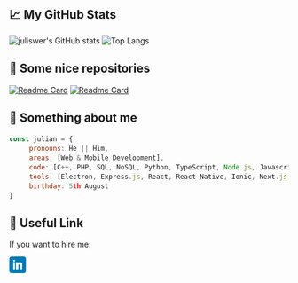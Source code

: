 ## &#x1f4c8; My GitHub Stats
![juliswer's GitHub stats](https://github-readme-stats.vercel.app/api?username=juliswer&show_icons=true&theme=react)
![Top Langs](https://github-readme-stats.vercel.app/api/top-langs/?username=juliswer&layout=compact&theme=react)
## 💬 Some nice repositories
[![Readme Card](https://github-readme-stats.vercel.app/api/pin/?username=juliswer&repo=random-pages&theme=react)](https://github.com/juliswer/random-pages.git)
[![Readme Card](https://github-readme-stats.vercel.app/api/pin/?username=juliswer&repo=Learning&theme=react)](https://github.com/juliswer/Learning.git)


## 💬 Something about me
```js
const julian = {
     pronouns: He || Him,
     areas: [Web & Mobile Development],
     code: [C++, PHP, SQL, NoSQL, Python, TypeScript, Node.js, Javascript, CSS & HTML],
     tools: [Electron, Express.js, React, React-Native, Ionic, Next.js, jQuery, AJAX, AXIOS, Vue, Styled-components, Material-ui, Angular, Bootstrap, SaaS],
     birthday: 5th August
}
```
## 📇 Useful Link

<p align='center'>
     <p>If you want to hire me:</p>
<a target="_blank" href="https://www.linkedin.com/in/julian-swerdlin/"><img height="30" src="https://github.com/Raagh/Raagh/raw/master/linkedin.png?raw=true" alt="Linkedin logo"></a>&nbsp;&nbsp;
</p>
